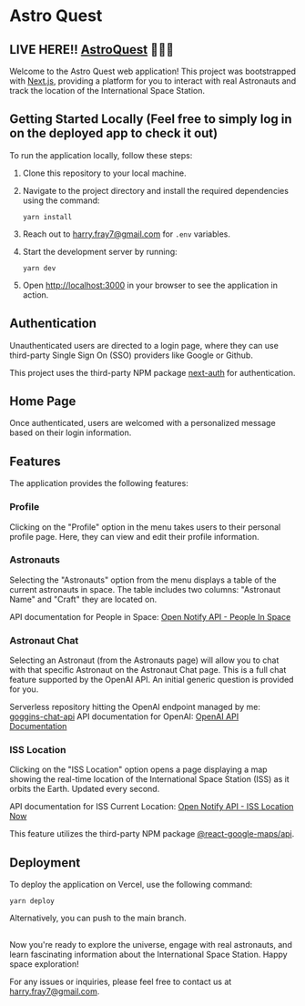 # Astro Quest

## LIVE HERE!! [AstroQuest](https://astra-quest.vercel.app/) 🚀🚀🚀

Welcome to the Astro Quest web application! This project was bootstrapped with [Next.js](https://nextjs.org/), providing a platform for you to interact with real Astronauts and track the location of the International Space Station.

## Getting Started Locally (Feel free to simply log in on the deployed app to check it out)

To run the application locally, follow these steps:

1. Clone this repository to your local machine.
2. Navigate to the project directory and install the required dependencies using the command:

   `yarn install`

1.  Reach out to <harry.fray7@gmail.com> for `.env` variables.

2.  Start the development server by running:

    `yarn dev`

3.  Open [http://localhost:3000](http://localhost:3000/) in your browser to see the application in action.

Authentication
--------------

Unauthenticated users are directed to a login page, where they can use third-party Single Sign On (SSO) providers like Google or Github.

This project uses the third-party NPM package [next-auth](https://www.npmjs.com/package/next-auth) for authentication.

Home Page
---------

Once authenticated, users are welcomed with a personalized message based on their login information.

Features
--------

The application provides the following features:

### Profile

Clicking on the "Profile" option in the menu takes users to their personal profile page. Here, they can view and edit their profile information.

### Astronauts

Selecting the "Astronauts" option from the menu displays a table of the current astronauts in space. The table includes two columns: "Astronaut Name" and "Craft" they are located on.

API documentation for People in Space: [Open Notify API - People In Space](http://open-notify.org/Open-Notify-API/People-In-Space)

### Astronaut Chat

Selecting an Astronaut (from the Astronauts page) will allow you to chat with that specific Astronaut on the Astronaut Chat page. This is a full chat feature supported by the OpenAI API. An initial generic question is provided for you.

Serverless repository hitting the OpenAI endpoint managed by me: [goggins-chat-api](https://github.com/HarryFray/goggins-chat-api) 
API documentation for OpenAI: [OpenAI API Documentation](https://platform.openai.com/docs/introduction)

### ISS Location

Clicking on the "ISS Location" option opens a page displaying a map showing the real-time location of the International Space Station (ISS) as it orbits the Earth. Updated every second.

API documentation for ISS Current Location: [Open Notify API - ISS Location Now](http://open-notify.org/Open-Notify-API/ISS-Location-Now/)

This feature utilizes the third-party NPM package [@react-google-maps/api](https://www.npmjs.com/package/@react-google-maps/api).

Deployment
----------

To deploy the application on Vercel, use the following command:

`yarn deploy`

Alternatively, you can push to the main branch.

##

Now you're ready to explore the universe, engage with real astronauts, and learn fascinating information about the International Space Station. Happy space exploration!

For any issues or inquiries, please feel free to contact us at <harry.fray7@gmail.com>.
